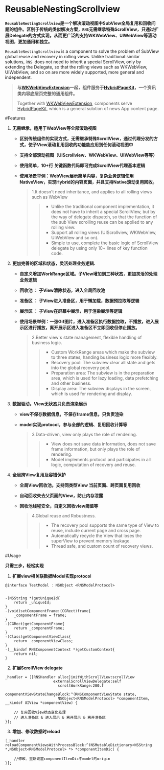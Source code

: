 # ReusableNestingScrollview

**`ReusableNestingScrollview`是一个解决滚动视图中SubView全局复用和回收问题的组件。区别于传统的类似解决方案，`RNS`无需继承特殊ScrollView，只通过扩展Delegate的方式实现，从而更广泛的支持WKWebView、UIWebView等滚动视图，更加通用和独立。**

`ReusableNestingScrollview` is a component to solve the problem of SubView global reuse and recovery in rolling views. Unlike traditional similar solutions, `RNS `does not need to inherit a special ScrollView, only by extending the Delegate, so that the rolling views such as WKWebView, UIWebView, and so on are more widely supported, more general and independent. 

> **与[WKWebViewExtension](https://github.com/dequan1331/WKWebViewExtension)一起，组件服务于[HybridPageKit](https://github.com/dequan1331/HybridPageKit)，一个资讯类内容底层页完整的通用组件。**
> 
> Together with [WKWebViewExtension](https://github.com/dequan1331/WKWebViewExtension), components serve [HybridPageKit](https://github.com/dequan1331/HybridPageKit), which is a general sulotion of news App content page.


#Features

1.	**无需继承，适用于WebView等全部滚动视图**
	*	**区别传统组件的实现方式，无需继承特殊ScrollView，通过代理分发的方式，使子View滚动复用回收的功能能应用到任何滚动视图中**
	* **支持全部滚动视图（UIScrollview、WKWebView、UIWebView等等）**
	* **使用简单，10+行 关键函数代码即可完成ScrollView代理基本逻辑**
	* **使用场景举例：WebView展示简单内容，复杂业务逻辑使用NativeView，实现Hybrid的内容页面，并且支持Native滚动复用回收。**

		>1.It doesn't need inheritance, and applies to all rolling views such as WebView
		>> 	*	Unlike the traditional component implementation, it does not have to inherit a special ScrollView, but by the way of delegate dispatch, so that the function of the sub View scrolling reuse can be applied to any rolling view.
		>> 	* Support all rolling views (UIScrollview, WKWebView, UIWebView and so on).
		>> 	* Simple to use, complete the basic logic of ScrollView delegate by using only 10+ lines of key function code.

2.	**更加完善的区域和状态，灵活处理业务逻辑.**
	*	**自定义增加WorkRange区域。子View增加到三种状态，更加灵活的处理业务逻辑**
	* **回收池 ： 子View清除状态，进入全局回收池**
	* **准备区 ： 子View进入准备区，用于懒加载，数据预拉取等逻辑**
	* **展示区 ： 子View在屏幕中展示，用于渲染展示等逻辑**
	* **使用场景举例：一张Gif图片，进入准备区执行数据拉取，不播放，进入展示区进行播放，离开展示区进入准备区不立即回收但停止播放。**
 
		>2.Better view`s state management, flexible handling of business logic.
		>> 	*	Custom WorkRange areas which make the subview to three states, handing business logic more flexibly.
		>> 	* 	Recovery pool: The subview clear all state and gets into the global recovery pool.
		>> 	* 	Preparation area: The subview is in the preparation area, which is used for lazy loading, data prefetching and other business.
		>>   *	Display area: The subview displays in the screen, which is used for rendering and display.


3.	**数据驱动，View无状态只负责渲染展示**
	
	* **view不保存数据信息，不保存frame信息，只负责渲染**
	* **model实现protocol，参与全部的逻辑、复用回收计算等**
 
  
		>3.Data-driven, view only plays the role of rendering.
		>> 	*	View does not save data information, does not save frame information, but only plays the role of rendering.
		>> 	* 	Model implements protocol and participates in all logic, computation of recovery and reuse.


4.	**全局跨View复用及容错保护**
	
	*	**全局View回收池，支持同类型View 当前页面、跨页面复用回收**
	*	**自动回收失去父页面的View，防止内存泄露**
	*	**回收池线程安全，自定义回收view阈值等**
	

		>4.Global reuse and Robustness.
		>> 	*	The recovery pool supports the same type of View to reuse, include current page and cross page.
		>> 	*	Automatically recycle the View that loses the superView to prevent memory leakage.
		>> 	*	Thread safe, and custom count of recovery views.
	

	



#Usage
	
**只需三步，轻松实现**
	
1.	**扩展view相关联数据Model实现protocol**

```objc
@interface TestModel : NSObject <RNSModelProtocol>
	
	
-(NSString *)getUniqueId{
    return _uniqueId;
}
-(void)setComponentFrame:(CGRect)frame{
    _componentFrame = frame;
}
-(CGRect)getComponentFrame{
    return _componentFrame;
}
-(Class)getComponentViewClass{
    return _componentViewClass;
}
-(__kindof RNSComponentContext *)getCustomContext{
    return nil;
}
```
2.	**扩展ScrollView delegate**

```objc
_handler = [[RNSHandler alloc]initWithScrollView:scrollView
                      externalScrollViewDelegate:self 
                        scrollWorkRange:200.f 
                        componentViewStateChangeBlock:^(RNSComponentViewState state, 
                        NSObject<RNSModelProtocol> *componentItem, __kindof UIView *componentView) {
    
    // 复用回收View状态变化处理
    // 进入准备区 & 进入展示 & 离开展示 & 离开准备区
}];
```
3.	**增加、修改数据时reload**

```objc
[_handler reloadComponentViewsWithProcessBlock:^(NSMutableDictionary<NSString *,NSObject<RNSModelProtocol> *> *componentItemDic) {        
	
	//修改、重新设置componentItemDic中model的origin
}];
```
